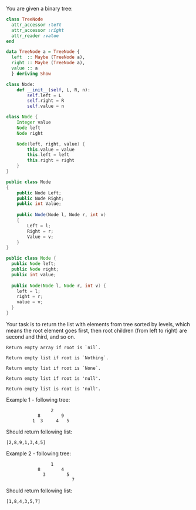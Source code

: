 You are given a binary tree:

```ruby
class TreeNode
  attr_accessor :left
  attr_accessor :right
  attr_reader :value
end
```
```haskell
data TreeNode a = TreeNode {
  left  :: Maybe (TreeNode a),
  right :: Maybe (TreeNode a),
  value :: a
  } deriving Show
```
```python
class Node:
    def __init__(self, L, R, n):
        self.left = L
        self.right = R
        self.value = n
```
```groovy
class Node {
    Integer value
    Node left
    Node right

    Node(left, right, value) {
        this.value = value
        this.left = left
        this.right = right
    }
}
```
```csharp
public class Node
{
    public Node Left;
    public Node Right;
    public int Value;
    
    public Node(Node l, Node r, int v)
    {
        Left = l;
        Right = r;
        Value = v;
    }
}
```
```java
public class Node {
  public Node left;
  public Node right;
  public int value;
  
  public Node(Node l, Node r, int v) {
    left = l;
    right = r;
    value = v;
  }
}
```

Your task is to return the list with elements from tree sorted by levels, which means the root element goes first, then root children (from left to right) are second and third, and so on.
```if:ruby
Return empty array if root is `nil`.
```
```if:haskell
Return empty list if root is `Nothing`.
```
```if:python
Return empty list if root is `None`.
```
```if:csharp
Return empty list if root is 'null'.
```
```if:java
Return empty list is root is 'null'.
```

Example 1 - following tree:

                     2
                8        9
              1  3     4   5

Should return following list:

    [2,8,9,1,3,4,5]

Example 2 - following tree:

                     1
                8        4
                  3        5
                             7
Should return following list:

    [1,8,4,3,5,7]